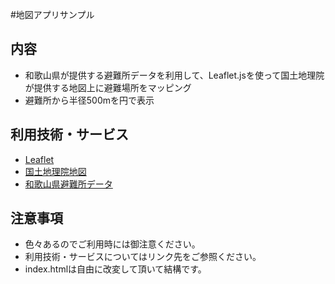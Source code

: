 #地図アプリサンプル
## 内容
- 和歌山県が提供する避難所データを利用して、Leaflet.jsを使って国土地理院が提供する地図上に避難場所をマッピング
- 避難所から半径500mを円で表示

## 利用技術・サービス
- [Leaflet](http://leafletjs.com/)
- [国土地理院地図](http://maps.gsi.go.jp/development/ichiran.html)
- [和歌山県避難所データ](https://github.com/wakayama-pref-org)

## 注意事項
- 色々あるのでご利用時には御注意ください。
- 利用技術・サービスについてはリンク先をご参照ください。
- index.htmlは自由に改変して頂いて結構です。

